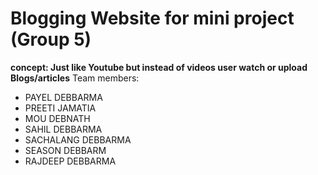 # Blogging Website for mini project (Group 5)
**concept: Just like Youtube but instead of videos user watch or upload Blogs/articles**
Team members:
- PAYEL DEBBARMA
- PREETI JAMATIA
- MOU DEBNATH
- SAHIL DEBBARMA
- SACHALANG DEBBARMA
- SEASON DEBBARM
- RAJDEEP DEBBARMA

